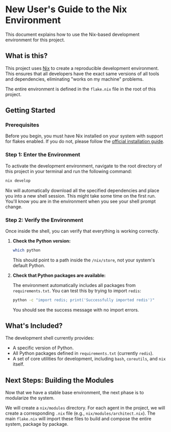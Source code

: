# New User's Guide to the Nix Environment

This document explains how to use the Nix-based development environment for this project.

## What is this?

This project uses [Nix](https://nixos.org/) to create a reproducible development environment. This ensures that all developers have the exact same versions of all tools and dependencies, eliminating "works on my machine" problems.

The entire environment is defined in the `flake.nix` file in the root of this project.

## Getting Started

### Prerequisites

Before you begin, you must have Nix installed on your system with support for flakes enabled. If you do not, please follow the [official installation guide](https://nixos.org/download.html).

### Step 1: Enter the Environment

To activate the development environment, navigate to the root directory of this project in your terminal and run the following command:

```bash
nix develop
```

Nix will automatically download all the specified dependencies and place you into a new shell session. This might take some time on the first run. You'll know you are in the environment when you see your shell prompt change.

### Step 2: Verify the Environment

Once inside the shell, you can verify that everything is working correctly.

1.  **Check the Python version:**

    ```bash
    which python
    ```

    This should point to a path inside the `/nix/store`, not your system's default Python.

2.  **Check that Python packages are available:**

    The environment automatically includes all packages from `requirements.txt`. You can test this by trying to import `redis`:

    ```bash
    python -c "import redis; print('Successfully imported redis')"
    ```

    You should see the success message with no import errors.

## What's Included?

The development shell currently provides:

- A specific version of Python.
- All Python packages defined in `requirements.txt` (currently `redis`).
- A set of core utilities for development, including `bash`, `coreutils`, and `nix` itself.

## Next Steps: Building the Modules

Now that we have a stable base environment, the next phase is to modularize the system.

We will create a `nix/modules` directory. For each agent in the project, we will create a corresponding `.nix` file (e.g., `nix/modules/architect.nix`). The main `flake.nix` will import these files to build and compose the entire system, package by package.
